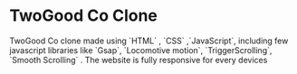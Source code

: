 <h1>TwoGood Co Clone </h1>
<p>TwoGood Co clone made using `HTML` , `CSS` ,`JavaScript`, including few javascript libraries like `Gsap`, `Locomotive motion`, `TriggerScrolling`, `Smooth Scrolling` . The website is fully responsive for every devices</p>
